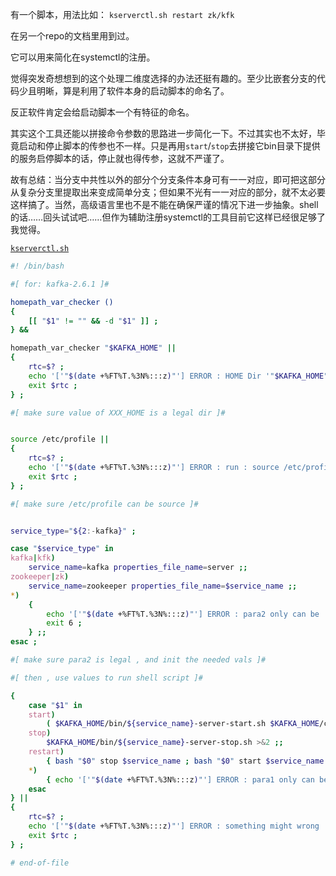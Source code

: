 有一个脚本，用法比如： `kserverctl.sh restart zk/kfk`

在另一个repo的文档里用到过。

它可以用来简化在systemctl的注册。



觉得突发奇想想到的这个处理二维度选择的办法还挺有趣的。至少比嵌套分支的代码少且明晰，算是利用了软件本身的启动脚本的命名了。

反正软件肯定会给启动脚本一个有特征的命名。

其实这个工具还能以拼接命令参数的思路进一步简化一下。不过其实也不太好，毕竟启动和停止脚本的传参也不一样。只是再用`start`/`stop`去拼接它bin目录下提供的服务启停脚本的话，停止就也得传参，这就不严谨了。

故有总结：当分支中共性以外的部分个分支条件本身可有一一对应，即可把这部分从复杂分支里提取出来变成简单分支；但如果不光有一一对应的部分，就不太必要这样搞了。当然，高级语言里也不是不能在确保严谨的情况下进一步抽象。shell的话……回头试试吧……但作为辅助注册systemctl的工具目前它这样已经很足够了我觉得。

[`kserverctl.sh`](./kserverctl.sh)

```bash
#! /bin/bash

#[ for: kafka-2.6.1 ]#

homepath_var_checker ()
{
    [[ "$1" != "" && -d "$1" ]] ;
} &&

homepath_var_checker "$KAFKA_HOME" ||
{
    rtc=$? ;
    echo '['"$(date +%FT%T.%3N%:::z)"'] ERROR : HOME Dir '"$KAFKA_HOME"' not found !!' >&2 ;
    exit $rtc ;
} ;

#[ make sure value of XXX_HOME is a legal dir ]#


source /etc/profile ||
{
    rtc=$? ;
    echo '['"$(date +%FT%T.%3N%:::z)"'] ERROR : run : source /etc/profile failed !!' >&2 ;
    exit $rtc ;
} ;

#[ make sure /etc/profile can be source ]#


service_type="${2:-kafka}" ;

case "$service_type" in
kafka|kfk) 
    service_name=kafka properties_file_name=server ;;
zookeeper|zk) 
    service_name=zookeeper properties_file_name=$service_name ;;
*) 
    {
        echo '['"$(date +%FT%T.%3N%:::z)"'] ERROR : para2 only can be : kafka/kfk/zookeeper/zk ' >&2 ;
        exit 6 ;
    } ;;
esac ;

#[ make sure para2 is legal , and init the needed vals ]#

#[ then , use values to run shell script ]#

{
    case "$1" in
    start) 
        ( $KAFKA_HOME/bin/${service_name}-server-start.sh $KAFKA_HOME/config/${properties_file_name}.properties & ) ;;
    stop) 
        $KAFKA_HOME/bin/${service_name}-server-stop.sh >&2 ;;
    restart) 
        { bash "$0" stop $service_name ; bash "$0" start $service_name ; } ;;
    *) 
        { echo '['"$(date +%FT%T.%3N%:::z)"'] ERROR : para1 only can be : start/stop/restart ' >&2 ; exit 3 ; } ;;
    esac
} ||
{
    rtc=$? ;
    echo '['"$(date +%FT%T.%3N%:::z)"'] ERROR : something might wrong ... '"($rtc)" >&2 ;
    exit $rtc ;
} ;

# end-of-file
```
